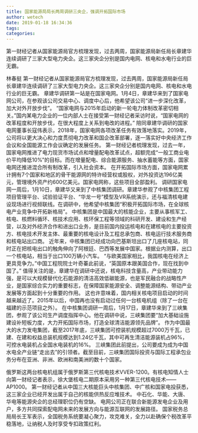 ```yaml
---
title: 国家能源局局长两周调研三央企，强调开拓国际市场
author: wetech
date: 2019-01-18 16:34:36
tags: 
categories: 
---
```

第一财经记者从国家能源局官方梳理发现，过去两周，国家能源局新任局长章建华连续调研了三家大型电力央企。这三家央企分别是国内电网、核电和水电行业的巨无霸。
<!-- more -->
林春挺
第一财经记者从国家能源局官方梳理发现，过去两周，国家能源局新任局长章建华连续调研了三家大型电力央企。这三家央企分别是国内电网、核电和水电行业的巨无霸。
章建华调研第一站是在国家电网。1月4日，章建华来到了国家电网公司，在参观该公司交易中心、调度中心后，他希望该公司“进一步深化改革，加大对外开放步伐”。
“国家电网与2015年启动的新一轮电力体制改革密切相关。”国内某电力企业的一位内部人士在接受第一财经记者采访时说，“国家电网的改革程度和开放步伐，在很大程度上关系到电改的进程。”
陪同章建华调研的国家电网董事长寇伟表示，2018年，国家电网各项改革任务有效落地落实。2019年，公司将以更大决心和力度贯彻电力改革和国企改革部署，逐一落实好中央经济工作会议和全国能源工作会议确定的发展任务。
第一财经记者梳理发现，过去一年，国家电网推进了电力现货市场试点和增量配电改革试点，超额完成“一般工商业电价平均降低10%”的目标。而在增量配电、综合能源服务、抽水蓄能等方面，国家电网还推进混合所有制改革，引入社会资本。
在开拓国际市场方面，国家电网累计拥有7个国家和地区的骨干能源网的特许经营权或股权，对外投资达196亿美元，管理境外资产约600亿美元。国家电网称，这些项目全部盈利。
调研国家电网一周后，1月10日，章建华又来到了中核集团调研。章建华参观了中核集团工程项目管理平台、试验验证平台、“华龙一号”模型及VR系统演示，还与福清核电建设现场进行视频联线。在调研中，他希望中核集团“积极开拓国际市场，在全球核电产业竞争中开拓新格局”。
中核集团是中国最大的核能企业，主要从事核军工、核电、核燃料循环、核技术应用、核环保工程等领域的科研开发、建设和生产经营，以及对外经济合作和进出口业务，是目前国内投运核电和在建核电的主要投资方、核电技术开发主体、最重要的核电设计及工程总承包商、核电运行技术服务商和核电站出口商。
近年来，中核集团已经成功向巴基斯坦出口了几座核电站，同时正在把核电出口的触角伸向了阿根廷、巴西等发展中国家。根据业内测算，出口一个核电站，相当于出口100万辆小汽车。
“与欧美国家相比，我国核电在经济上更具竞争力。”中国工程院院士叶奇蓁此前说，“英国原本跟美国合作，现在找到中国了。”
值得关注的是，章建华在调研中还说，核电科技含量高，产业带动能力强，是可以大规模替代化石能源的清洁高效低碳能源，也是军民融合的战略性产业，是国家综合实力的重要标志，在保障国家能源安全、调整能源结构、带动产业发展等方面起到十分重要的作用。
这也许意味着，国内相关核电项目启动的时间越来越近了。2015年以后，中国再也没有启动过任何一台核电机组（除了一台在福建的示范项目之外）。
在中核集团调研一周后，1月17日，章建华来到了三峡集团，参观了该公司生产调度指挥中心。他在调研中说，三峡集团要“加大基础设施建设补短板力度，大力开拓国际市场，打造全球清洁能源领先品牌”。
作为中国最大的水力发电集团，截至2017年底，三峡集团可控装机规模超过7000万千瓦，已建、在建和权益总装机规模达到1.24亿千瓦，其中可再生清洁能源装机占96%，可控水电装机占全国水电装机的16%。
三峡集团此前提出，公司要成为成为中国水电全产业链“走出去”的引领者。截至目前，三峡集团国际投资与国际工程承包业务分布在亚洲、非洲、欧洲和南美洲的数十个国家。
 
 
俄罗斯这两台核电机组属于俄罗斯第三代核电技术VVER-1200。有核电知情人士向第一财经记者表示，徐大堡核电二期原本采用另一种第三代核电技术——AP1000。
第一财经记者从中国三大核能巨头中核集团、中广核和国家电投获悉，这三家企业已经开发出属于自己的核能供热反应堆技术。
中石化、华能、大唐、华电等能源央企的总经理职位仍有空缺。
电网公司正在联合新能源发电企业及用户，多方共同探索配电网未来的发展方向与能源互联网的发展路径。
国家税务总局局长王军表示，全国税务系统要凝心聚力，攻克难关，全力以赴确保个税改革平稳落地，让纳税人及时享受专扣政策红利。
